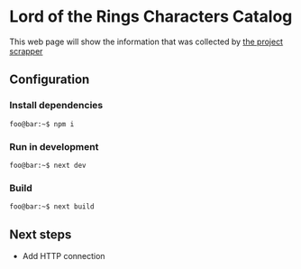 # Lord of the Rings Characters Catalog

This web page will show the information that was collected by [the project scrapper](https://github.com/DiegoSepuSoto/lotr-scrapping)

## Configuration

### Install dependencies

```console
foo@bar:~$ npm i
```

### Run in development

```console
foo@bar:~$ next dev
```

### Build

```console
foo@bar:~$ next build
```

## Next steps

- Add HTTP connection

